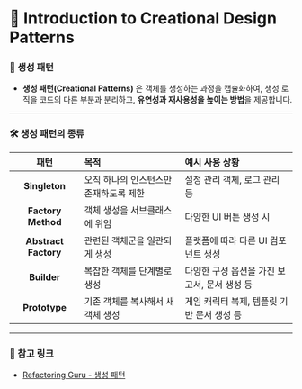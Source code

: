 
# 🧱 Introduction to Creational Design Patterns

### **📘 생성 패턴**
-  **생성 패턴(Creational Patterns)** 은 객체를 생성하는 과정을 캡슐화하여, 생성 로직을 코드의 다른 부분과 분리하고, **유연성과 재사용성을 높이는 방법**을 제공합니다.
---


### 🛠 생성 패턴의 종류

| 패턴 | 목적 | 예시 사용 상황 |
|:---:|:-----|:------------------|
| **Singleton** | 오직 하나의 인스턴스만 존재하도록 제한 | 설정 관리 객체, 로그 관리 등 |
| **Factory Method** | 객체 생성을 서브클래스에 위임 | 다양한 UI 버튼 생성 시 |
| **Abstract Factory** | 관련된 객체군을 일관되게 생성 | 플랫폼에 따라 다른 UI 컴포넌트 생성 |
| **Builder** | 복잡한 객체를 단계별로 생성 | 다양한 구성 옵션을 가진 보고서, 문서 생성 등 |
| **Prototype** | 기존 객체를 복사해서 새 객체 생성 | 게임 캐릭터 복제, 템플릿 기반 문서 생성 등 |


----------

### **📎 참고 링크**

-   [Refactoring Guru - 생성 패턴](https://refactoring.guru/ko/design-patterns/creational-patterns)
